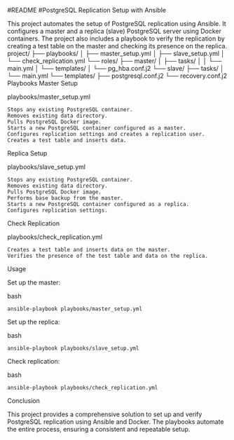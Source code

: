 #README
#PostgreSQL Replication Setup with Ansible

This project automates the setup of PostgreSQL replication using Ansible. It configures a master and a replica (slave) PostgreSQL server using Docker containers. The project also includes a playbook to verify the replication by creating a test table on the master and checking its presence on the replica.
project/
├── playbooks/
│   ├── master_setup.yml
│   ├── slave_setup.yml
│   └── check_replication.yml
└── roles/
    ├── master/
    │   ├── tasks/
    │   │   └── main.yml
    │   └── templates/
    │       └── pg_hba.conf.j2
    └── slave/
        ├── tasks/
        │   └── main.yml
        └── templates/
            ├── postgresql.conf.j2
            └── recovery.conf.j2
Playbooks
Master Setup

playbooks/master_setup.yml

    Stops any existing PostgreSQL container.
    Removes existing data directory.
    Pulls PostgreSQL Docker image.
    Starts a new PostgreSQL container configured as a master.
    Configures replication settings and creates a replication user.
    Creates a test table and inserts data.

Replica Setup

playbooks/slave_setup.yml

    Stops any existing PostgreSQL container.
    Removes existing data directory.
    Pulls PostgreSQL Docker image.
    Performs base backup from the master.
    Starts a new PostgreSQL container configured as a replica.
    Configures replication settings.

Check Replication

playbooks/check_replication.yml

    Creates a test table and inserts data on the master.
    Verifies the presence of the test table and data on the replica.

Usage

Set up the master:

bash

    ansible-playbook playbooks/master_setup.yml

Set up the replica:

bash

    ansible-playbook playbooks/slave_setup.yml

Check replication:

bash

    ansible-playbook playbooks/check_replication.yml

Conclusion

This project provides a comprehensive solution to set up and verify PostgreSQL replication using Ansible and Docker. The playbooks automate the entire process, ensuring a consistent and repeatable setup.

